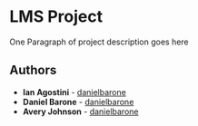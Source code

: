 # LMS Project

One Paragraph of project description goes here

## Authors

* **Ian Agostini** - [danielbarone](https://github.com/danielbarone)
* **Daniel Barone** - [danielbarone](https://github.com/danielbarone)
* **Avery Johnson** - [danielbarone](https://github.com/danielbarone)

